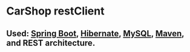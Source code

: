# CarShop restClient
## Used: [Spring Boot], [Hibernate], [MySQL], [Maven], and REST architecture.


[Spring Boot]: http://projects.spring.io/spring-boot/
[Hibernate]: http://hibernate.org/
[MySQL]: https://www.mysql.com/
[Maven]: https://maven.apache.org/

